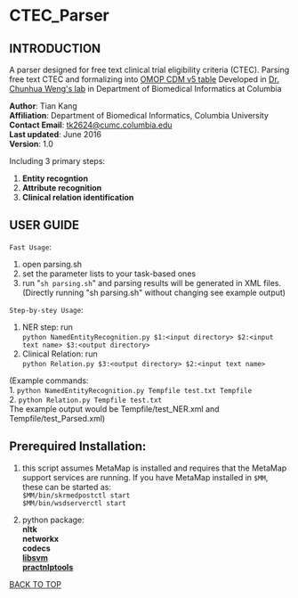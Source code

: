 # CTEC_Parser

__INTRODUCTION__
------------
A parser designed for free text clinical trial eligibility criteria (CTEC).
Parsing free text CTEC and formalizing into [OMOP CDM v5 table](http://omop.org/CDM)
Developed in [Dr. Chunhua Weng's lab](http://people.dbmi.columbia.edu/~chw7007) in Department of Biomedical Informatics at Columbia   


__Author__: Tian Kang  
__Affiliation__: Department of Biomedical Informatics, Columbia University    
__Contact Email__: tk2624@cumc.columbia.edu     
__Last updated__: June 2016      
__Version__: 1.0      

Including 3 primary steps:  
1. __Entity recogntion__     
2. __Attribute recognition__     
3. __Clinical relation identification__     


__USER GUIDE__
----------

`Fast Usage`:  
1. open parsing.sh    
2. set the parameter lists to your task-based ones  
3. run "`sh parsing.sh`" and parsing results will be generated in XML files.      
(Directly running "sh parsing.sh" without changing see example output)


`Step-by-stey Usage`:        
1. NER step: run  
    `python NamedEntityRecognition.py $1:<input directory> $2:<input text name> $3:<output directory>`     
2. Clinical Relation:  run   
    `python Relation.py $3:<output directory> $2:<input text name>`   

(Example commands:      
    1. `python NamedEntityRecognition.py Tempfile test.txt Tempfile`      
    2. `python Relation.py Tempfile test.txt`     
The example output would be Tempfile/test_NER.xml and Tempfile/test_Parsed.xml)     


__Prerequired Installation:__  
-------

1.  this script assumes MetaMap is installed and requires that the MetaMap support services are running. If you have MetaMap installed in `$MM`, these can be started as:       
    `$MM/bin/skrmedpostctl start`  
    `$MM/bin/wsdserverctl start`  


2.  python package:   
    **nltk**  
    **networkx**  
    **codecs**  
    [**libsvm**](https://www.csie.ntu.edu.tw/~cjlin/libsvm)   
    [**practnlptools**](https://pypi.python.org/pypi/practnlptools/1.0)

[BACK TO TOP](#readme)



